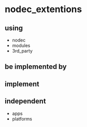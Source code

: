 # nodec_extentions
## using
* nodec
* modules
* 3rd_party

## be implemented by

## implement

## independent
* apps
* platforms
